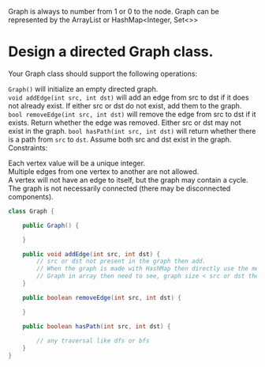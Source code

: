 Graph is always to number from 1 or 0 to the node. Graph can be represented by the ArrayList<ArrayList> or HashMap<Integer, Set<>> 

# Design a directed Graph class.

Your Graph class should support the following operations:

`Graph()` will initialize an empty directed graph.  
`void addEdge(int src, int dst)` will add an edge from src to dst if it does not already exist. If either src or dst do not exist, add them to the graph.  
`bool removeEdge(int src, int dst)` will remove the edge from src to dst if it exists. Return whether the edge was removed. Either src or dst may not exist in the graph.
`bool hasPath(int src, int dst)` will return whether there is a path from `src` to `dst`. Assume both src and dst exist in the graph.
Constraints:

Each vertex value will be a unique integer.  
Multiple edges from one vertex to another are not allowed.  
A vertex will not have an edge to itself, but the graph may contain a cycle.  
The graph is not necessarily connected (there may be disconnected components).

```java
class Graph {

    public Graph() {

    }

    public void addEdge(int src, int dst) {
        // src or dst not present in the graph then add. 
        // When the graph is made with HashMap then directly use the method putIfAbsent.
        // Graph in array then need to see, graph size < src or dst then add the nodes.
    }

    public boolean removeEdge(int src, int dst) {

    }

    public boolean hasPath(int src, int dst) {
        
        // any traversal like dfs or bfs
    }
}
```